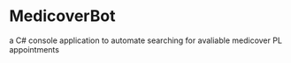 # MedicoverBot
a C# console application to automate searching for avaliable medicover PL appointments
